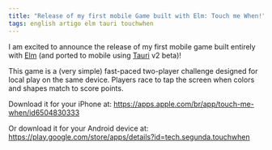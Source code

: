```yaml
---
title: "Release of my first mobile Game built with Elm: Touch me When!"
tags: english artigo elm tauri touchwhen
---
```


I am excited to announce the release of my first mobile game built entirely with [Elm](https://elm-lang.org) (and ported to mobile using [Tauri](https://tauri.app) v2 beta)!

This game is a (very simple) fast-paced two-player challenge designed for local play on the same device. Players race to tap the screen when colors and shapes match to score points.

Download it for your iPhone at: https://apps.apple.com/br/app/touch-me-when/id6504830333

Or download it for your Android device at:
https://play.google.com/store/apps/details?id=tech.segunda.touchwhen
